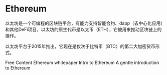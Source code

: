 # Ethereum

以太坊是一个可编程的区块链平台，有能力支持智能合约、dapp（去中心化应用）和其他DeFi项目。以太坊的原生代币是以太币（ETH），它被用来推动区块链上的操作。

以太坊平台于2015年推出，它现在是仅次于比特币（BTC）的第二大加密货币形式。


<ResourceGroupTitle>Free Content</ResourceGroupTitle>
<BadgeLink colorScheme='yellow' badgeText='Read' href='https://ethereum.org/en/whitepaper/'>Ethereum whitepaper</BadgeLink>
<BadgeLink colorScheme='yellow' badgeText='Read' href='https://ethereum.org/en/developers/docs/intro-to-ethereum/'>Intro to Ethereum</BadgeLink>
<BadgeLink colorScheme='yellow' badgeText='Read' href='https://bitsonblocks.net/2016/10/02/gentle-introduction-ethereum/'>A gentle introduction to Ethereum</BadgeLink>
